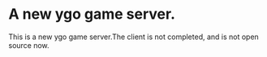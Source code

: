 # A new ygo game server.

This is a new ygo game server.The client is not completed, and is not open source now.